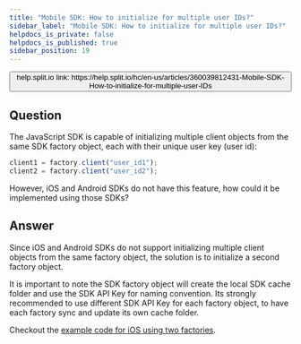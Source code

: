 ```yaml
---
title: "Mobile SDK: How to initialize for multiple user IDs?"
sidebar_label: "Mobile SDK: How to initialize for multiple user IDs?"
helpdocs_is_private: false
helpdocs_is_published: true
sidebar_position: 19
---
```


<p>
  <button style={{borderRadius:'8px', border:'1px', fontFamily:'Courier New', fontWeight:'800', textAlign:'left'}}> help.split.io link: https://help.split.io/hc/en-us/articles/360039812431-Mobile-SDK-How-to-initialize-for-multiple-user-IDs </button>
</p>

## Question

The JavaScript SDK is capable of initializing multiple client objects from the same SDK factory object, each with their unique user key (user id):

```javascript
client1 = factory.client("user_id1");
client2 = factory.client("user_id2");
```

However, iOS and Android SDKs do not have this feature, how could it be implemented using those SDKs?

## Answer

Since iOS and Android SDKs do not support initializing multiple client objects from the same factory object, the solution is to initialize a second factory object.

It is important to note the SDK factory object will create the local SDK cache folder and use the SDK API Key for naming convention. Its strongly recommended to use different SDK API Key for each factory object, to have each factory sync and update its own cache folder.

Checkout the [example code for iOS using two factories](https://help.split.io/hc/en-us/articles/360030632172).